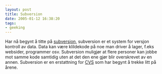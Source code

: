 ```yaml
---
layout: post
title: Subversion
date: 2005-01-12 16:38:20
tags: 
- geeking
---
```

Har nå begynt å titte på <a href="http://subversion.tigris.org/">subversion</a>, subversion er et system for versjon kontroll av data. Data kan være klildekode på noe man driver å lager, f.eks websider, programmer osv. Subversion muligjør at flere personer kan jobbe mot samme kode samtidig uten at det den ene gjør blir overskrevet av en annen. Subversion er en erstattning for <a href="https://www.cvshome.org/">CVS</a> som har begynt å trekke litt på årene.
